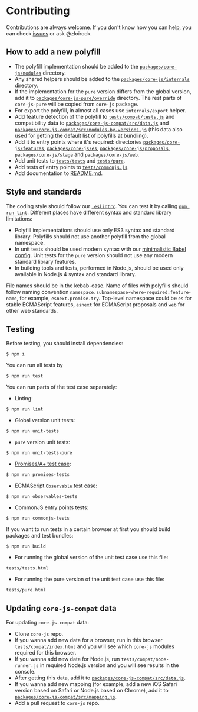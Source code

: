 # Contributing

Contributions are always welcome. If you don't know how you can help, you can check [issues](https://github.com/zloirock/core-js/issues) or ask @zloirock.

## How to add a new polyfill

- The polyfill implementation should be added to the [`packages/core-js/modules`](./packages/core-js/modules) directory.
- Any shared helpers should be added to the [`packages/core-js/internals`](./packages/core-js/internals) directory.
- If the implementation for the `pure` version differs from the global version, add it to [`packages/core-js-pure/override`](./packages/core-js-pure/override) directory. The rest parts of `core-js-pure` will be copied from `core-js` package.
- For export the polyfill, in almost all cases use `internals/export` helper.
- Add feature detection of the polyfill to [`tests/compat/tests.js`](./tests/compat/tests.js) and compatibility data to [`packages/core-js-compat/src/data.js`](./packages/core-js-compat/src/data.js) and [`packages/core-js-compat/src/modules-by-versions.js`](./packages/core-js-compat/src/modules-by-versions.js) (this data also used for getting the default list of polyfills at bundling).
- Add it to entry points where it's required: directories [`packages/core-js/features`](./packages/core-js/features), [`packages/core-js/es`](./packages/core-js/es), [`packages/core-js/proposals`](./packages/core-js/proposals), [`packages/core-js/stage`](./packages/core-js/stage) and [`packages/core-js/web`](./packages/core-js/web).
- Add unit tests to [`tests/tests`](./tests/tests) and [`tests/pure`](./tests/pure).
- Add tests of entry points to [`tests/commonjs.js`](./tests/commonjs).
- Add documentation to [README.md](./README.md).

## Style and standards

The coding style should follow our [`.eslintrc`](./.eslintrc.js). You can test it by calling [`npm run lint`](#testing). Different places have different syntax and standard library limitations:
- Polyfill implementations should use only ES3 syntax and standard library. Polyfills should not use another polyfill from the global namespace.
- In unit tests should be used modern syntax with our [minimalistic Babel config](./babel.config.js). Unit tests for the `pure` version should not use any modern standard library features.
- In building tools and tests, performed in Node.js, should be used only available in Node.js 4 syntax and standard library.

File names should be in the kebab-case. Name of files with polyfills should follow naming convention `namespace.subnamespase-where-required.feature-name`, for example, `esnext.promise.try`. Top-level namespace could be `es` for stable ECMAScript features, `esnext` for ECMAScript proposals and `web` for other web standards.

## Testing

Before testing, you should install dependencies:
```
$ npm i
```
You can run all tests by
```
$ npm run test
```
You can run parts of the test case separately:
- Linting:
```
$ npm run lint
```
- Global version unit tests:
```
$ npm run unit-tests
```
- `pure` version unit tests:
```
$ npm run unit-tests-pure
```
- [Promises/A+ test case](https://github.com/promises-aplus/promises-tests):
```
$ npm run promises-tests
```
- [ECMAScript `Observable` test case](https://github.com/tc39/proposal-observable):
```
$ npm run observables-tests
```
- CommonJS entry points tests:
```
$ npm run commonjs-tests
```
If you want to run tests in a certain browser at first you should build packages and test bundles:
```
$ npm run build
```
- For running the global version of the unit test case use this file:
```
tests/tests.html
```
- For running the pure version of the unit test case use this file:
```
tests/pure.html
```

## Updating `core-js-compat` data

For updating `core-js-compat` data:

- Clone `core-js` repo.
- If you wanna add new data for a browser, run in this browser `tests/compat/index.html` and you will see which `core-js` modules required for this browser.
- If you wanna add new data for Node.js, run `tests/compat/node-runner.js` in required Node.js version and you will see results in the console.
- After getting this data, add it to [`packages/core-js-compat/src/data.js`](./packages/core-js-compat/src/data.js).
- If you wanna add new mapping (for example, add a new iOS Safari version based on Safari or Node.js based on Chrome), add it to [`packages/core-js-compat/src/mapping.js`](./packages/core-js-compat/src/mapping.js).
- Add a pull request to `core-js` repo.
